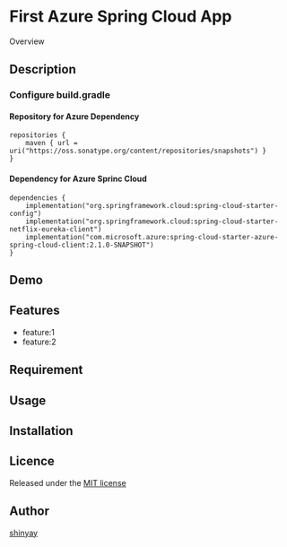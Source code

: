 # First Azure Spring Cloud App

Overview

## Description

### Configure build.gradle
#### Repository for Azure Dependency
```
repositories {
	maven { url = uri("https://oss.sonatype.org/content/repositories/snapshots") }
}
```

#### Dependency for Azure Sprinc Cloud
```
dependencies {
	implementation("org.springframework.cloud:spring-cloud-starter-config")
	implementation("org.springframework.cloud:spring-cloud-starter-netflix-eureka-client")
	implementation("com.microsoft.azure:spring-cloud-starter-azure-spring-cloud-client:2.1.0-SNAPSHOT")
}
```

## Demo

## Features

- feature:1
- feature:2

## Requirement

## Usage

## Installation

## Licence

Released under the [MIT license](https://gist.githubusercontent.com/shinyay/56e54ee4c0e22db8211e05e70a63247e/raw/34c6fdd50d54aa8e23560c296424aeb61599aa71/LICENSE)

## Author

[shinyay](https://github.com/shinyay)
